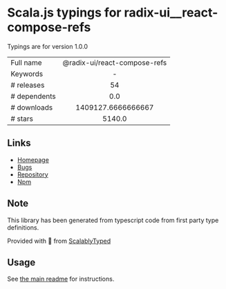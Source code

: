 
# Scala.js typings for radix-ui__react-compose-refs

Typings are for version 1.0.0



|                    |                 |
| ------------------ | :-------------: |
| Full name          | @radix-ui/react-compose-refs |
| Keywords           | - |
| # releases         | 54 |
| # dependents       | 0.0 |
| # downloads        | 1409127.6666666667 |
| # stars            | 5140.0 |

## Links
- [Homepage](https://radix-ui.com/primitives)
- [Bugs](https://github.com/radix-ui/primitives/issues)
- [Repository](https://github.com/radix-ui/primitives)
- [Npm](https://www.npmjs.com/package/%40radix-ui%2Freact-compose-refs)
    


## Note
This library has been generated from typescript code from first party type definitions.

Provided with :purple_heart: from [ScalablyTyped](https://github.com/oyvindberg/ScalablyTyped)

## Usage
See [the main readme](../../readme.md) for instructions.


